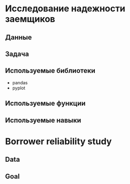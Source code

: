 # Исследование надежности заемщиков

## Данные



## Задача


## Используемые библиотеки

- pandas
- pyplot

## Используемые функции



## Используемые навыки


# Borrower reliability study

## Data

## Goal
